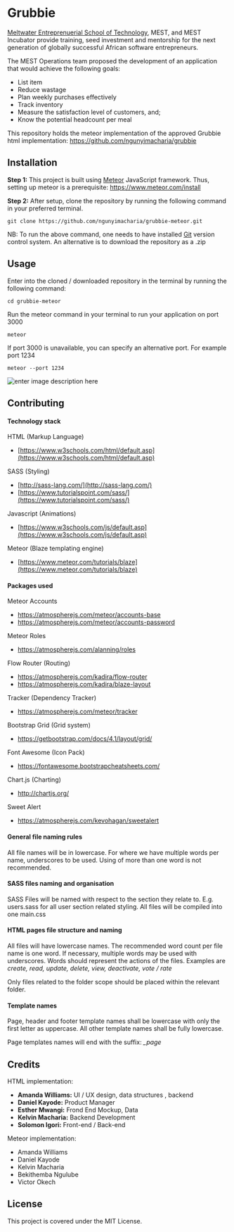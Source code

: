 # Grubbie

[Meltwater Entreprenuerial School of Technology](https://github.com/ngunyimacharia/grubbie/blob/master/meltwater.org), MEST, and MEST Incubator provide training, seed investment and mentorship for the next generation of globally successful African software entrepreneurs.

The MEST Operations team proposed the development of an application that would achieve the following goals:

-   List item
-   Reduce wastage
-   Plan weekly purchases effectively
-   Track inventory
-   Measure the satisfaction level of customers, and;
-   Know the potential headcount per meal

This repository holds the meteor implementation of the approved Grubbie html implementation: https://github.com/ngunyimacharia/grubbie

## Installation

**Step 1:** This project is built using [Meteor](https://meteor.com) JavaScript framework. Thus, setting up meteor is a prerequisite: https://www.meteor.com/install

**Step 2:** After setup, clone the repository by running the following command in your preferred terminal.

    git clone https://github.com/ngunyimacharia/grubbie-meteor.git

NB: To run the above command, one needs to have installed [Git](https://git-scm.com/) version control system. An alternative is to download the repository as a .zip

## Usage

Enter into the cloned / downloaded repository in the terminal by running the following command:

    cd grubbie-meteor

Run the meteor command in your terminal to run your application on port 3000

    meteor

If port 3000 is unavailable, you can specify an alternative port. For example port 1234

    meteor --port 1234

![enter image description here](https://camo.githubusercontent.com/be7ea1ffa9e28bce424d465b301709b8cc7cc48c/68747470733a2f2f6c68332e676f6f676c6575736572636f6e74656e742e636f6d2f30496e6f37584762524d41584147714b4b476f54756c327746396373795678524c7a2d325368516b383537644d753631414a6b666267536441674f4d3551535247643266555f724f46504478)
## Contributing

#### Technology stack

HTML (Markup Language)

-   [https://www.w3schools.com/html/default.asp](https://www.w3schools.com/html/default.asp)

SASS (Styling)

-   [http://sass-lang.com/](http://sass-lang.com/)
-   [https://www.tutorialspoint.com/sass/](https://www.tutorialspoint.com/sass/)

Javascript (Animations)

-   [https://www.w3schools.com/js/default.asp](https://www.w3schools.com/js/default.asp)

Meteor (Blaze templating engine)

-   [https://www.meteor.com/tutorials/blaze](https://www.meteor.com/tutorials/blaze)

#### Packages used

Meteor Accounts
- https://atmospherejs.com/meteor/accounts-base
- https://atmospherejs.com/meteor/accounts-password

Meteor Roles
- https://atmospherejs.com/alanning/roles

Flow Router (Routing)
- https://atmospherejs.com/kadira/flow-router
- https://atmospherejs.com/kadira/blaze-layout

Tracker (Dependency Tracker)
- https://atmospherejs.com/meteor/tracker

Bootstrap Grid (Grid system)
- https://getbootstrap.com/docs/4.1/layout/grid/

Font Awesome (Icon Pack)
- https://fontawesome.bootstrapcheatsheets.com/

Chart.js (Charting)
- http://chartjs.org/

Sweet Alert
- https://atmospherejs.com/kevohagan/sweetalert


#### General file naming rules

All file names will be in lowercase. For where we have multiple words per name, underscores to be used. Using of more than one word is not recommended.

#### SASS files naming and organisation

SASS Files will be named with respect to the section they relate to. E.g. users.sass for all user section related styling. All files will be compiled into one main.css

#### HTML pages file structure and naming

All files will have lowercase names. The recommended word count per file name is one word. If necessary, multiple words may be used with underscores. Words should represent the actions of the files. Examples are _create, read, update, delete, view, deactivate, vote / rate_

Only files related to the folder scope should be placed within the relevant folder.

#### Template names

Page, header and footer template names shall be lowercase with only the first letter as uppercase.  All other template names shall be fully lowercase.

Page templates names will end with the suffix: *_page*

## Credits

HTML implementation:

- **Amanda Williams:** UI / UX design, data structures , backend
- **Daniel Kayode:** Product Manager
- **Esther Mwangi:** Frond End Mockup, Data
- **Kelvin Macharia:** Backend Development
- **Solomon Igori:** Front-end / Back-end

Meteor implementation:

- Amanda Williams
- Daniel Kayode
- Kelvin Macharia
- Bekithemba Ngulube
- Victor Okech

## License

This project is covered under the MIT License.
